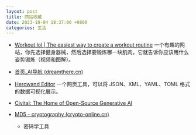 ```yaml
---
layout: post
title: 网站收藏
date: 2023-10-04 18:37:00 +0800
categories: 生活
---
```

- [Workout.lol | The easiest way to create a workout routine](https://workout.lol/)
一个有趣的网站，你先选择健身器械，然后选择要锻炼哪一块肌肉，它就告诉你应该用什么姿势锻炼（视频和图解）。

- [首页_AI导航 (dreamthere.cn)](https://ai.dreamthere.cn/)
- [Herowand Editor](https://editor.herowand.com/)
一个网页工具，可以将 JSON、XML、YAML、TOML 格式的数据可视化展示。
- [Civitai: The Home of Open-Source Generative AI](https://civitai.com/)
- [MD5 - cryptography (crypto-online.cn)](https://crypto-online.cn/playground/hash/)
	- 密码学工具
